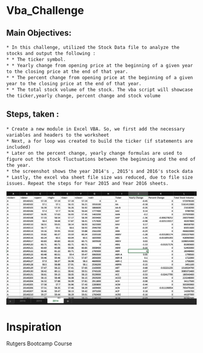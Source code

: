 # Vba_Challenge

  ## Main Objectives:
    * In this challenge, utilized the Stock Data file to analyze the stocks and output the following : 
    * * The ticker symbol.
    * * Yearly change from opening price at the beginning of a given year to the closing price at the end of that year.
    * * The percent change from opening price at the beginning of a given year to the closing price at the end of that year.
    * * The total stock volume of the stock. The vba script will showcase the ticker,yearly change, percent change and stock volume 
 
  ## Steps, taken :
    * Create a new module in Excel VBA. So, we first add the necessary variables and headers to the worksheet
    * Next, a for loop was created to build the ticker (if statements are included)
    * Later on the percent change, yearly change formulas are used to figure out the stock fluctuations between the beginning and the end of the year.
    * the screenshot shows the year 2014's , 2015's and 2016's stock data
    * Lastly, the excel vba sheet file size was reduced, due to file size issues. Repeat the steps for Year 2015 and Year 2016 sheets.




![Example](https://github.com/sherinmatt/Vba_Challenge/blob/master/images/Year_2014.png)

# Inspiration
Rutgers Bootcamp Course






